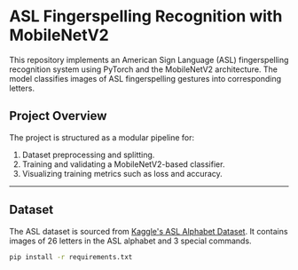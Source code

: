 # ASL Fingerspelling Recognition with MobileNetV2

This repository implements an American Sign Language (ASL) fingerspelling recognition system using PyTorch and the MobileNetV2 architecture. The model classifies images of ASL fingerspelling gestures into corresponding letters.

## **Project Overview**
The project is structured as a modular pipeline for:
1. Dataset preprocessing and splitting.
2. Training and validating a MobileNetV2-based classifier.
3. Visualizing training metrics such as loss and accuracy.

---

## **Dataset**
The ASL dataset is sourced from [Kaggle's ASL Alphabet Dataset](https://www.kaggle.com/grassknoted/asl-alphabet). It contains images of 26 letters in the ASL alphabet and 3 special commands.

```bash
pip install -r requirements.txt